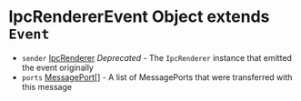 # IpcRendererEvent Object extends `Event`

* `sender` [IpcRenderer](../ipc-renderer.md) _Deprecated_ - The `IpcRenderer` instance that emitted the event originally
* `ports` [MessagePort][][] - A list of MessagePorts that were transferred with this message

[MessagePort]: https://developer.mozilla.org/en-US/docs/Web/API/MessagePort
